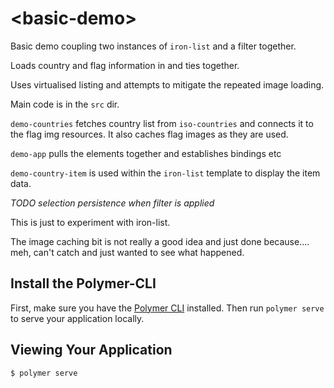 # \<basic-demo\>

Basic demo coupling two instances of `iron-list` and a filter together.

Loads country and flag information in and ties together.

Uses virtualised listing and attempts to mitigate the repeated image loading.

Main code is in the `src` dir.

`demo-countries` fetches country list from `iso-countries` and connects it to the flag img resources. It also caches flag images as they are used.

`demo-app` pulls the elements together and establishes bindings etc

`demo-country-item` is used within the `iron-list` template to display the item data.

*TODO selection persistence when filter is applied*

This is just to experiment with iron-list.

The image caching bit is not really a good idea and just done because.... meh, can't catch and just wanted to see what happened.

## Install the Polymer-CLI

First, make sure you have the [Polymer CLI](https://www.npmjs.com/package/polymer-cli) installed. Then run `polymer serve` to serve your application locally.

## Viewing Your Application

```
$ polymer serve
```

